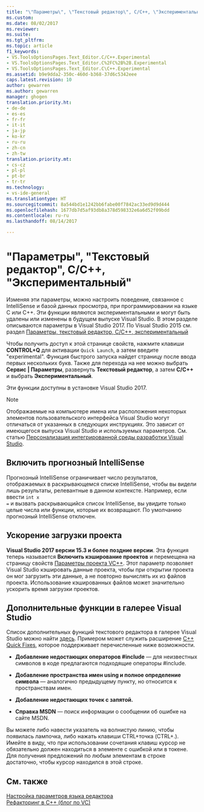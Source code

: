 ```yaml
---
title: "\"Параметры\", \"Текстовый редактор\", C/C++, \"Экспериментальный\" | Документы Майкрософт"
ms.custom: 
ms.date: 08/02/2017
ms.reviewer: 
ms.suite: 
ms.tgt_pltfrm: 
ms.topic: article
f1_keywords:
- VS.ToolsOptionsPages.Text_Editor.C/C++.Experimental
- VS.ToolsOptionsPages.Text_Editor.C%2FC%2B%2B.Experimental
- VS.ToolsOptionsPages.Text_Editor.C\C++.Experimental
ms.assetid: b9e9dda2-350c-460d-b368-37d6c5342eee
caps.latest.revision: 10
author: gewarren
ms.author: gewarren
manager: ghogen
translation.priority.ht:
- de-de
- es-es
- fr-fr
- it-it
- ja-jp
- ko-kr
- ru-ru
- zh-cn
- zh-tw
translation.priority.mt:
- cs-cz
- pl-pl
- pt-br
- tr-tr
ms.technology:
- vs-ide-general
ms.translationtype: HT
ms.sourcegitcommit: 8a544bd1e1242bb6fabe00f7842ac33ed9d9d444
ms.openlocfilehash: 1677db7d5af93db8a378d598332e6a6d52f09bdd
ms.contentlocale: ru-ru
ms.lasthandoff: 08/14/2017

---
```

# <a name="options-text-editor-cc-experimental"></a>"Параметры", "Текстовый редактор", C/C++, "Экспериментальный"
Изменяя эти параметры, можно настроить поведение, связанное с IntelliSense и базой данных просмотра, при программировании на языке C или C++. Эти функции являются экспериментальными и могут быть удалены или изменены в будущем выпуске Visual Studio. В этом разделе описываются параметры в Visual Studio 2017. По Visual Studio 2015 см. раздел [Параметры, текстовый редактор, C/C++, экспериментальный](https://msdn.microsoft.com/library/mt591979.aspx) 
  
 Чтобы получить доступ к этой странице свойств, нажмите клавиши **CONTROL+Q** для активации `Quick Launch`, а затем введите "experimental". Функция быстрого запуска найдет страницу после ввода первых нескольких букв. Также для перехода на нее можно выбрать **Сервис | Параметры**, развернуть **Текстовый редактор**, а затем **C/C++** и выбрать **Экспериментальный**.  

 Эти функции доступны в установке Visual Studio 2017.  
  
> [!NOTE]
>  Отображаемые на компьютере имена или расположения некоторых элементов пользовательского интерфейса Visual Studio могут отличаться от указанных в следующих инструкциях. Это зависит от имеющегося выпуска Visual Studio и используемых параметров. См. статью [Персонализация интегрированной среды разработки Visual Studio](../../ide/personalizing-the-visual-studio-ide.md).  
  
## <a name="enable-predictive-intellisense"></a>Включить прогнозный IntelliSense
Прогнозный IntelliSense ограничивает число результатов, отображаемых в раскрывающемся списке IntelliSense, чтобы вы видели лишь результаты, релевантные в данном контексте. Например, если ввести <code>int x =</code> и вызвать раскрывающийся список IntelliSense, вы увидите только целые числа или функции, которые их возвращают. По умолчанию прогнозный IntelliSense отключен.

## <a name="enable-faster-project-load"></a>Ускорение загрузки проекта 
**Visual Studio 2017 версии 15.3 и более поздние версии**. Эта функция теперь называется **Включить кэширование проектов** и перемещена на страницу свойств [Параметры проекта VC++](vcpp-project-settings-projects-and-solutions-options-dialog-box.md).
Этот параметр позволяет Visual Studio кэшировать данные проекта, чтобы при открытии проекта он мог загрузить эти данные, а не повторно вычислять их из файлов проекта. Использование кэшированных файлов может значительно ускорить время загрузки проектов.  

## <a name="additional-features-in-the-visual-studio-gallery"></a>Дополнительные функции в галерее Visual Studio
Список дополнительных функций текстового редактора в галерее Visual Studio можно найти [здесь](http://go.microsoft.com/fwlink/?LinkId=692016). Примером может служить расширение [C++ Quick Fixes](https://visualstudiogallery.msdn.microsoft.com/be91feef-8dc3-4f7a-ac9f-f34e7ca5918f), которое поддерживает перечисленные ниже возможности.  
  
-   **Добавление недостающих операторов #include** — для неизвестных символов в коде предлагаются подходящие операторы #include.  
  
-   **Добавление пространства имен using и полное определение символа** — аналогично предыдущему пункту, но относится к пространствам имен.  
  
-   **Добавление недостающих точек с запятой.**  
  
-   **Справка MSDN** — поиск информации о сообщении об ошибке на сайте MSDN.  
  
 Вы можете либо навести указатель на волнистую линию, чтобы появилась лампочка, либо нажать клавиши CTRL+точка (CTRL+.). Имейте в виду, что при использовании сочетания клавиш курсор не обязательно должен находиться в элементе с ошибкой или в токене. Для получения предложений по любым элементам в строке достаточно, чтобы курсор находился в этой строке.  
  
## <a name="see-also"></a>См. также  
 [Настройка параметров языка редактора](../../ide/reference/setting-language-specific-editor-options.md)   
 [Рефакторинг в C++ (блог по VC)](http://blogs.msdn.com/b/vcblog/archive/2014/11/14/all-about-c-refactoring-in-visual-studio-2015-preview.aspx)

